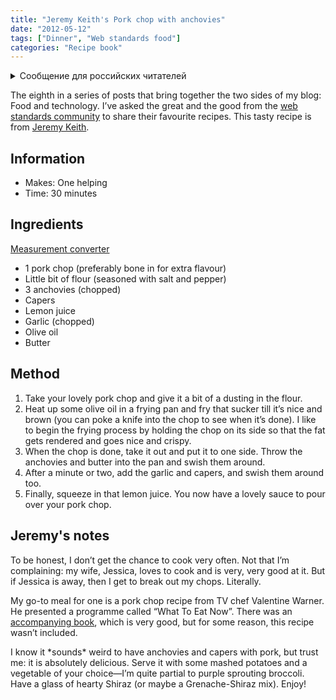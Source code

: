 ```yaml
---
title: "Jeremy Keith's Pork chop with anchovies"
date: "2012-05-12"
tags: ["Dinner", "Web standards food"]
categories: "Recipe book"
---
```


<details>
		<summary lang="ru">Сообщение для российских читателей</summary>

<p lang="ru">
Здравствуйте российские читатели. Ваша страна платит высокую цену за вторжение Путина в Украину. Путин лжет вам; не верьте кремлевской пропаганде. В России
нет свободных СМИ, а интернет подвергается цензуре, потому что Путин не хочет, чтобы вы знали правду. За постыдное поведение Путина заплатят не только
украинцы, но и добрые люди России. Пожалуйста, не допустите этого!
</p>

<p>
Hello Russian readers. Your country is paying a high price for Putin's invasion of Ukraine. Putin is lying to you; do not believe the Kremlin propaganda. There is no free media in Russia and the internet is censored because Putin doesn't want you to know the truth. It is not only the Ukrainians that will pay the price of Putin's shameful behaviour, so will the good people of Russia. Please do not let this happen!
</p>
</details>

The eighth in a series of posts that bring together the two sides of my blog: Food and technology. I’ve asked the great and the good from the [web standards community](/tag/web-standards-food/) to share their favourite recipes. This tasty recipe is from [Jeremy Keith](https://www.twitter.com/adactio).

## Information

* Makes: One helping
* Time: 30 minutes

## Ingredients

[Measurement converter](https://www.unitconverters.net/)

* 1 pork chop (preferably bone in for extra flavour)
* Little bit of flour (seasoned with salt and pepper)
* 3 anchovies (chopped)
* Capers
* Lemon juice
* Garlic (chopped)
* Olive oil
* Butter

## Method

1. Take your lovely pork chop and give it a bit of a dusting in the flour.
2. Heat up some olive oil in a frying pan and fry that sucker till it’s nice and brown (you can poke a knife into the chop to see when it’s done). I like to begin the frying process by holding the chop on its side so that the fat gets rendered and goes nice and crispy.
3. When the chop is done, take it out and put it to one side. Throw the anchovies and butter into the pan and swish them around.
4. After a minute or two, add the garlic and capers, and swish them around too.
5. Finally, squeeze in that lemon juice. You now have a lovely sauce to pour over your pork chop.

## Jeremy's notes

To be honest, I don’t get the chance to cook very often. Not that I’m complaining: my wife, Jessica, loves to cook and is very, very good at it. But if Jessica is away, then I get to break out my chops. Literally.

My go-to meal for one is a pork chop recipe from TV chef Valentine Warner. He presented a programme called “What To Eat Now”. There was an [accompanying book](https://www.amazon.co.uk/What-Eat-Now-Valentine-Warner/dp/1845334507), which is very good, but for some reason, this recipe wasn’t included.

I know it \*sounds\* weird to have anchovies and capers with pork, but trust me: it is absolutely delicious. Serve it with some mashed potatoes and a vegetable of your choice—I’m quite partial to purple sprouting broccoli. Have a glass of hearty Shiraz (or maybe a Grenache-Shiraz mix). Enjoy!

